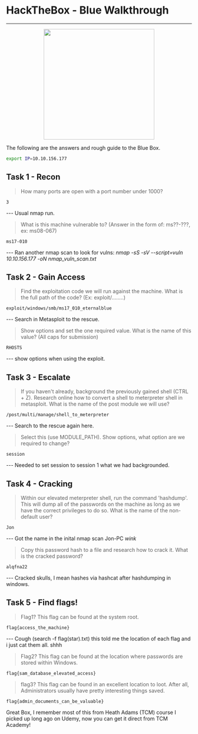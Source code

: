 # HackTheBox - Blue Walkthrough
-------------------

<p align="center">
  <img src="https://tryhackme-images.s3.amazonaws.com/room-icons/7717bbc69c486931e503a74f3192a4d8.gif" style="height: 300px; width:300px;"/>
</p>


The following are the answers and rough guide to the Blue Box.

```bash 
export IP=10.10.156.177
```

## Task 1 - Recon

> How many ports are open with a port number under 1000?

```
3
```

--- Usual nmap run.

> What is this machine vulnerable to? (Answer in the form of: ms??-???, ex: ms08-067)

```
ms17-010
```

--- Ran another nmap scan to look for vulns: *nmap -sS -sV --script=vuln 10.10.156.177 -oN nmap_vuln_scan.txt*


## Task 2 - Gain Access

> Find the exploitation code we will run against the machine. What is the full path of the code? (Ex: exploit/........)


```
exploit/windows/smb/ms17_010_eternalblue
```

--- Search in Metasploit to the rescue.

> Show options and set the one required value. What is the name of this value? (All caps for submission)


```
RHOSTS
```

--- show options when using the exploit.


## Task 3 - Escalate

> If you haven't already, background the previously gained shell (CTRL + Z). Research online how to convert a shell to meterpreter shell in metasploit. What is the name of the post module we will use?

```
/post/multi/manage/shell_to_meterpreter
```

--- Search to the rescue again here.

> Select this (use MODULE_PATH). Show options, what option are we required to change?

```
session
```

--- Needed to set session to session 1 what we had backgrounded.


## Task 4 - Cracking

> Within our elevated meterpreter shell, run the command 'hashdump'. This will dump all of the passwords on the machine as long as we have the correct privileges to do so. What is the name of the non-default user? 

```
Jon
```

--- Got the name in the inital nmap scan Jon-PC *wink*

> Copy this password hash to a file and research how to crack it. What is the cracked password?

```
alqfna22
```

--- Cracked skulls, I mean hashes via hashcat after hashdumping in windows.


## Task 5 - Find flags!

> Flag1? This flag can be found at the system root. 

```
flag{access_the_machine}
```

--- Cough (search -f flag(star).txt) this told me the location of each flag and i just cat them all. shhh

> Flag2? This flag can be found at the location where passwords are stored within Windows.

```
flag{sam_database_elevated_access}
```

> flag3? This flag can be found in an excellent location to loot. After all, Administrators usually have pretty interesting things saved. 


```
flag{admin_documents_can_be_valuable}
```


Great Box, I remember most of this from Heath Adams (TCM) course I picked up long ago on Udemy, now you can get it direct from TCM Academy!